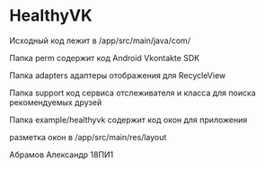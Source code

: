 # HealthyVK

Исходный код лежит в /app/src/main/java/com/

Папка perm содержит код Android Vkontakte SDK

Папка adapters адаптеры отображения для RecycleView

Папка support код сервиса отслеживателя и класса для поиска рекомендуемых друзей

Папка example/healthyvk содержит код окон для приложения 

разметка окон в /app/src/main/res/layout

Абрамов Александр 18ПИ1
